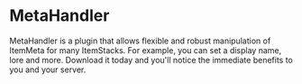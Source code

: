 MetaHandler
===========
MetaHandler is a plugin that allows flexible and robust manipulation of ItemMeta for many ItemStacks. For example, you can set a display name, lore and more. Download it today and you'll notice the immediate benefits to you and your server.
